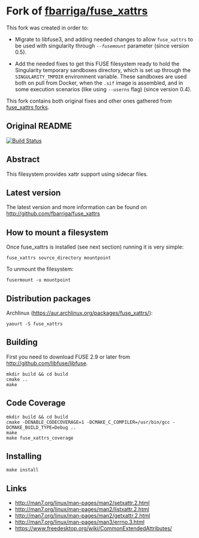 # Fork of [fbarriga/fuse_xattrs](https://github.com/fbarriga/fuse_xattrs)

This fork was created in order to:

* Migrate to libfuse3, and adding needed changes to allow `fuse_xattrs` to be used with singularity through _`--fusemount`_ parameter (since version 0.5).

* Add the needed fixes to get this FUSE
filesystem ready to hold the Singularity temporary sandboxes directory,
which is set up through the `SINGULARITY_TMPDIR` environment variable.
These sandboxes are used both on pull from Docker, when the `.sif` image
is assembled, and in some execution scenarios (like using `--userns` flag) (since version 0.4).

This fork contains both original fixes and other ones gathered from [fuse_xattrs forks](https://github.com/fbarriga/fuse_xattrs/network/members).

## Original README

[![Build Status](https://travis-ci.org/fbarriga/fuse_xattrs.svg?branch=master)](https://travis-ci.org/fbarriga/fuse_xattrs)

## Abstract

This filesystem provides xattr support using sidecar files.

## Latest version

The latest version and more information can be found on
http://github.com/fbarriga/fuse_xattrs


## How to mount a filesystem

Once fuse_xattrs is installed (see next section) running it is very simple:

    fuse_xattrs source_directory mountpoint

To unmount the filesystem:

    fusermount -u mountpoint

## Distribution packages

Archlinux (https://aur.archlinux.org/packages/fuse_xattrs/):

    yaourt -S fuse_xattrs


## Building

First you need to download FUSE 2.9 or later from
http://github.com/libfuse/libfuse.

    mkdir build && cd build
    cmake ..
    make

## Code Coverage

    mkdir build && cd build
    cmake -DENABLE_CODECOVERAGE=1 -DCMAKE_C_COMPILER=/usr/bin/gcc -DCMAKE_BUILD_TYPE=Debug ..
    make
    make fuse_xattrs_coverage

## Installing

    make install

## Links

- http://man7.org/linux/man-pages/man2/setxattr.2.html
- http://man7.org/linux/man-pages/man2/listxattr.2.html
- http://man7.org/linux/man-pages/man2/getxattr.2.html
- http://man7.org/linux/man-pages/man3/errno.3.html
- https://www.freedesktop.org/wiki/CommonExtendedAttributes/
